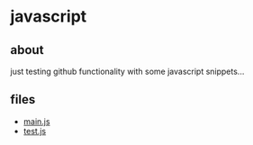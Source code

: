 javascript
==========

## about

just testing github functionality with some javascript snippets...

## files

* [main.js](https://github.com/astebanis/javascript/blob/master/main.js)
* [test.js](https://github.com/astebanis/javascript/blob/master/test.js)

